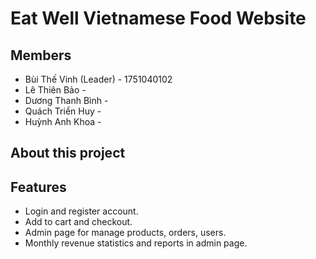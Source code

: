 # Eat Well Vietnamese Food Website

## Members
- Bùi Thế Vinh (Leader) - 1751040102
- Lê Thiên Bảo          - 
- Dương Thanh Bình      - 
- Quách Triển Huy       - 
- Huỳnh Anh Khoa        - 
## About this project

## Features
- Login and register account.
- Add to cart and checkout.
- Admin page for manage products, orders, users.
- Monthly revenue statistics and reports in admin page.





